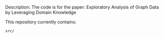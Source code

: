 Description: The code is for the paper: Exploratory Analysis of Graph Data by Leveraging Domain Knowledge


This repository currently contains:

	src/

